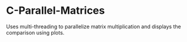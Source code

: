 # C-Parallel-Matrices
Uses multi-threading to parallelize matrix multiplication and displays the comparison using plots.

